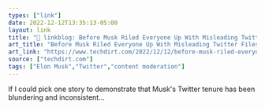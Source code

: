 ```yaml
---
types: ["link"]
date: 2022-12-12T13:35:13-05:00
layout: link
title: "🔗 linkblog: Before Musk Riled Everyone Up With Misleading Twitter Files About ‘Shadowbanning,’ Musk Used The Tool To Hide Account Tracking His Plane | Techdirt'"
art_title: "Before Musk Riled Everyone Up With Misleading Twitter Files About ‘Shadowbanning,’ Musk Used The Tool To Hide Account Tracking His Plane | Techdirt"
art_link: "https://www.techdirt.com/2022/12/12/before-musk-riled-everyone-up-with-misleading-twitter-files-about-shadowbanning-musk-used-the-tool-to-hide-account-tracking-his-plane/"
source: ["techdirt.com"]
tags: ["Elon Musk","Twitter","content moderation"]
---
```

If I could pick one story to demonstrate that Musk's Twitter tenure has been blundering and inconsistent...  
 
